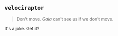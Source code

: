 `velociraptor`
-------------

> Don't move. *Gaia* can't see us if we don't move.

It's a joke. Get it?
